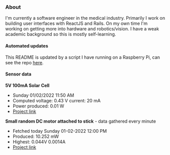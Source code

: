 ### About
I'm currently a software engineer in the medical industry. Primarily I work on building user interfaces with ReactJS and Rails. On my own time I'm working on getting more into hardware and robotics/vision. I have a weak academic background so this is mostly self-learning.

#### Automated updates
This README is updated by a script I have running on a Raspberry Pi, can see the repo [here](https://github.com/jdc-cunningham/raspi-git-repo-updater).

#### Sensor data
**5V 100mA Solar Cell**
- Sunday 01/02/2022 11:50 AM
- Computed voltage: 0.43 V current: 20 mA
- Power produced: 0.01 W
- [Project link](https://github.com/jdc-cunningham/raspisolarplotter)

**Small random DC motor attached to stick** - data gathered every minute
- Fetched today Sunday 01-02-2022 12:00 PM
- Produced: 10.252 mW
- Highest: 0.044V 0.0014A
- [Project link](https://github.com/jdc-cunningham/turbine-raspi)